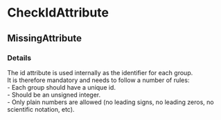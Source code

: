 ﻿---  
uid: Validator_4_8_1  
---

# CheckIdAttribute

## MissingAttribute

### Details

The id attribute is used internally as the identifier for each group.  
It is therefore mandatory and needs to follow a number of rules:  
\- Each group should have a unique id.  
\- Should be an unsigned integer.  
\- Only plain numbers are allowed (no leading signs, no leading zeros, no scientific notation, etc).
